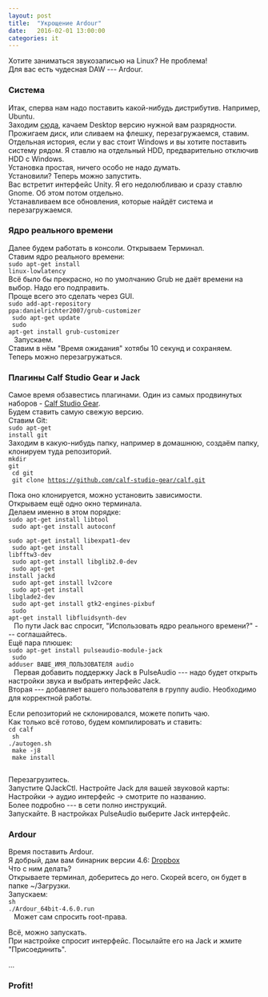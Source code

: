 ```yaml
---
layout: post
title:  "Укрощение Ardour"
date:   2016-02-01 13:00:00
categories: it
---
```


Хотите заниматься звукозаписью на Linux? Не проблема!<br>
Для вас есть чудесная DAW --- Ardour.<br>

### Система
Итак, сперва нам надо поставить какой-нибудь дистрибутив. Например, Ubuntu.<br>
Заходим [сюда](http://ubuntu.ru/get), качаем Desktop версию нужной вам разрядности.<br>
Прожигаем диск, или сливаем на флешку, перезагружаемся, ставим.<br>
Отдельная история, если у вас стоит Windows и вы хотите поставить систему рядом. Я ставлю на отдельный HDD, предварительно отключив HDD с Windows.<br>
Установка простая, ничего особо не надо думать.<br>
Установили? Теперь можно запустить.<br>
Вас встретит интерфейс Unity. Я его недолюбливаю и сразу ставлю Gnome. Об этом потом отдельно.<br>
Устанавливаем все обновления, которые найдёт система и перезагружаемся.<br>

### Ядро реального времени
Далее будем работать в консоли. Открываем Терминал.<br>
Ставим ядро реального времени:<br>
<code>sudo apt-get install linux-lowlatency</code><br>
Всё было бы прекрасно, но по умолчанию Grub не даёт времени на выбор. Надо его подправить.<br>
Проще всего это сделать через GUI.<br>
<code>sudo add-apt-repository ppa:danielrichter2007/grub-customizer <br>
sudo apt-get update <br>
sudo apt-get install grub-customizer<br>
</code>
Запускаем.<br>
Ставим в нём "Время ожидания" хотябы 10 секунд и сохраняем.<br>
Теперь можно перезагружаться.<br>

### Плагины Calf Studio Gear и Jack
Самое время обзавестись плагинами. Один из самых продвинутых наборов - [Calf Studio Gear](http://calf-studio-gear.org/).<br>
Будем ставить самую свежую версию.<br>
Ставим Git:<br>
<code>sudo apt-get install git</code><br>
Заходим в какую-нибудь папку, например в домашнюю, создаём папку, клонируем туда репозиторий.<br>
<code>mkdir git<br>
cd git<br>
git clone https://github.com/calf-studio-gear/calf.git<br>
</code>
Пока оно клонируется, можно установить зависимости.<br>
Открываем ещё одно окно терминала.<br>
Делаем именно в этом порядке:<br>
<code>sudo apt-get install libtool<br>
sudo apt-get install autoconf<br>
sudo apt-get install libexpat1-dev<br>
sudo apt-get install libfftw3-dev<br>
sudo apt-get install libglib2.0-dev<br>
sudo apt-get install jackd<br>
sudo apt-get install lv2core<br>
sudo apt-get install libglade2-dev<br>
sudo apt-get install gtk2-engines-pixbuf<br>
sudo apt-get install libfluidsynth-dev<br>
</code>
По пути Jack вас спросит, "Использовать ядро реального времени?" --- соглашайтесь.<br>
Ещё пара плюшек:<br>
<code>sudo apt-get install pulseaudio-module-jack<br>
sudo adduser ВАШЕ_ИМЯ_ПОЛЬЗОВАТЕЛЯ audio<br>
</code>
Первая добавить поддержку Jack в PulseAudio --- надо будет открыть настройки звука и выбрать интерфейс Jack.<br>
Вторая --- добавляет вашего пользователя в группу audio. Необходимо для корректной работы.<br>

Если репозиторий не склонировался, можете попить чаю.<br>
Как только всё готово, будем компилировать и ставить:<br>
<code>cd calf<br>
sh ./autogen.sh<br>
make -j8<br>
make install<br>
</code>

Перезагрузитесь.<br>
Запустите QJackCtl. Настройте Jack для вашей звуковой карты: Настройки -> аудио интерфейс  -> смотрите по названию.<br>
Более подробно --- в сети полно инструкций.<br>
Запускайте. В настройках PulseAudio выберите Jack интерфейс.<br>

### Ardour
Время поставить Ardour.<br>
Я добрый, дам вам бинарник версии 4.6: [Dropbox](https://dl.dropboxusercontent.com/u/15829218/Ardour_64bit-4.6.0.run)<br>
Что с ним делать?<br>
Открываете терминал, доберитесь до него. Скорей всего, он будет в папке ~/Загрузки.<br>
Запускаем:<br>
<code>sh ./Ardour_64bit-4.6.0.run<br>
</code>
Может сам спросить root-права.<br>

Всё, можно запускать.<br>
При настройке спросит интерфейс. Посылайте его на Jack и жмите "Присоединить".<br>

...<br>

### Profit!